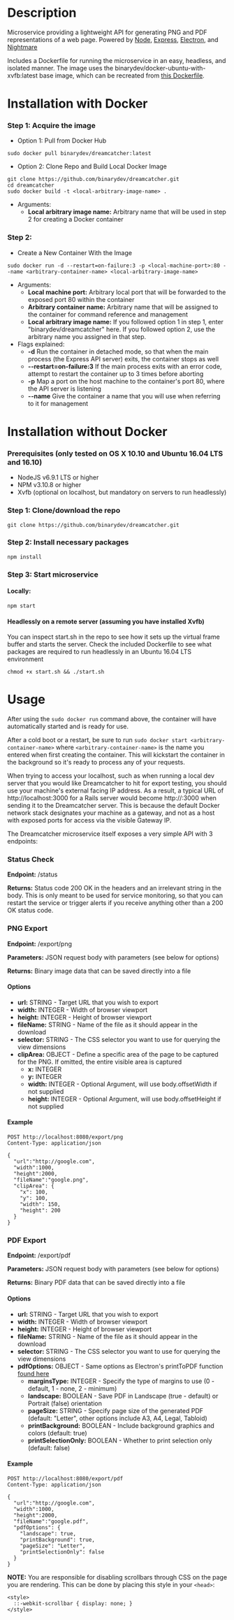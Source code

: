 # Description

Microservice providing a lightweight API for generating PNG and PDF representations of a web page. Powered by [Node](https://nodejs.org/en/), [Express](https://expressjs.com/), [Electron](http://electron.atom.io/), and [Nightmare](http://www.nightmarejs.org/)

Includes a Dockerfile for running the microservice in an easy, headless, and isolated manner. The image uses the binarydev/docker-ubuntu-with-xvfb:latest base image, which can be recreated from [this Dockerfile](https://github.com/binarydev/docker-ubuntu-with-xvfb).

# Installation with Docker

### Step 1: Acquire the image

- Option 1: Pull from Docker Hub
```
sudo docker pull binarydev/dreamcatcher:latest
```

- Option 2: Clone Repo and Build Local Docker Image
```
git clone https://github.com/binarydev/dreamcatcher.git
cd dreamcatcher
sudo docker build -t <local-arbitrary-image-name> .
```
* Arguments:
  * **Local arbitrary image name:** Arbitrary name that will be used in step 2 for creating a Docker container

### Step 2: 

- Create a New Container With the Image
```
sudo docker run -d --restart=on-failure:3 -p <local-machine-port>:80 --name <arbitrary-container-name> <local-arbitrary-image-name>
```
* Arguments:
  * **Local machine port:** Arbitrary local port that will be forwarded to the exposed port 80 within the container
  * **Arbitrary container name:** Arbitrary name that will be assigned to the container for command reference and management
  * **Local arbitrary image name:** If you followed option 1 in step 1, enter "binarydev/dreamcatcher" here. If you followed option 2, use the arbitrary name you assigned in that step.
* Flags explained:
  * **-d** Run the container in detached mode, so that when the main process (the Express API server) exits, the container stops as well
  * **--restart=on-failure:3** If the main process exits with an error code, attempt to restart the container up to 3 times before aborting
  * **-p** Map a port on the host machine to the container's port 80, where the API server is listening
  * **--name** Give the container a name that you will use when referring to it for management

# Installation without Docker

### Prerequisites (only tested on OS X 10.10 and Ubuntu 16.04 LTS and 16.10)

- NodeJS v6.9.1 LTS or higher
- NPM v3.10.8 or higher
- Xvfb (optional on localhost, but mandatory on servers to run headlessly)

### Step 1: Clone/download the repo

```
git clone https://github.com/binarydev/dreamcatcher.git
```

### Step 2: Install necessary packages
```
npm install
```

### Step 3: Start microservice
#### Locally:
```
npm start
```

#### Headlessly on a remote server (assuming you have installed Xvfb)
You can inspect start.sh in the repo to see how it sets up the virtual frame buffer and starts the server. Check the included Dockerfile to see what packages are required to run headlessly in an Ubuntu 16.04 LTS environment
```
chmod +x start.sh && ./start.sh 
```

# Usage

After using the ```sudo docker run``` command above, the container will have automatically started and is ready for use.

After a cold boot or a restart, be sure to run ```sudo docker start <arbitrary-container-name>``` where ```<arbitrary-container-name>``` is the name you entered when first creating the container. This will kickstart the container in the background so it's ready to process any of your requests.

When trying to access your localhost, such as when running a local dev server that you would like Dreamcatcher to hit for export testing, you should use your machine's external facing IP address. As a result, a typical URL of http://localhost:3000 for a Rails server would become http://<EXTERNAL-IP-ADDRESS>:3000 when sending it to the Dreamcatcher server. This is because the default Docker network stack designates your machine as a gateway, and not as a host with exposed ports for access via the visible Gateway IP.

The Dreamcatcher microservice itself exposes a very simple API with 3 endpoints:

### Status Check

**Endpoint:** /status

**Returns:** Status code 200 OK in the headers and an irrelevant string in the body. This is only meant to be used for service monitoring, so that you can restart the service or trigger alerts if you receive anything other than a 200 OK status code.

### PNG Export

**Endpoint:** /export/png

**Parameters:** JSON request body with parameters (see below for options)

**Returns:** Binary image data that can be saved directly into a file

#### Options

- **url:** STRING - Target URL that you wish to export
- **width:** INTEGER - Width of browser viewport
- **height:** INTEGER - Height of browser viewport
- **fileName:** STRING - Name of the file as it should appear in the download
- **selector:** STRING - The CSS selector you want to use for querying the view dimensions
- **clipArea:** OBJECT - Define a specific area of the page to be captured for the PNG. If omitted, the entire visible area is captured
  - **x:** INTEGER
  - **y:** INTEGER
  - **width:** INTEGER - Optional Argument, will use body.offsetWidth if not supplied
  - **height:** INTEGER - Optional Argument, will use body.offsetHeight if not supplied

#### Example

```
POST http://localhost:8080/export/png
Content-Type: application/json

{ 
  "url":"http://google.com",
  "width":1000,
  "height":2000,
  "fileName":"google.png",
  "clipArea": { 
    "x": 100,
    "y": 100,
    "width": 150,
    "height": 200
  }
}
```


### PDF Export

**Endpoint:** /export/pdf

**Parameters:** JSON request body with parameters (see below for options)

**Returns:** Binary PDF data that can be saved directly into a file

#### Options

- **url:** STRING - Target URL that you wish to export
- **width:** INTEGER - Width of browser viewport
- **height:** INTEGER - Height of browser viewport
- **fileName:** STRING - Name of the file as it should appear in the download
- **selector:** STRING - The CSS selector you want to use for querying the view dimensions
- **pdfOptions:** OBJECT - Same options as Electron's printToPDF function [found here](https://github.com/electron/electron/blob/v0.35.2/docs/api/web-contents.md#webcontentsprinttopdfoptions-callback)
  - **marginsType:** INTEGER - Specify the type of margins to use (0 - default, 1 - none, 2 - minimum)
  - **landscape:** BOOLEAN - Save PDF in Landscape (true - default) or Portrait (false) orientation
  - **pageSize:** STRING - Specify page size of the generated PDF (default: "Letter", other options include A3, A4, Legal, Tabloid)
  - **printBackground:** BOOLEAN - Include background graphics and colors (default: true)
  - **printSelectionOnly:** BOOLEAN - Whether to print selection only (default: false)

#### Example

```
POST http://localhost:8080/export/pdf
Content-Type: application/json

{ 
  "url":"http://google.com",
  "width":1000,
  "height":2000,
  "fileName":"google.pdf",
  "pdfOptions": {
    "landscape": true, 
    "printBackground": true,
    "pageSize": "Letter",
    "printSelectionOnly": false
  }
}
```

**NOTE:** You are responsible for disabling scrollbars through CSS on the page you are rendering. This can be done by placing this style in your `<head>`:

```
<style>
  ::-webkit-scrollbar { display: none; }
</style>
```
